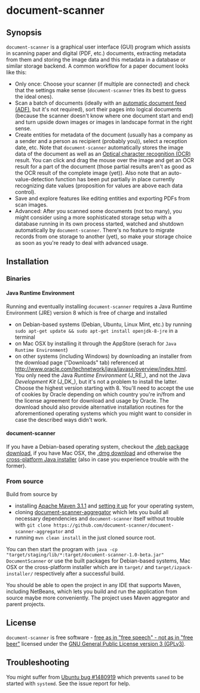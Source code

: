# document-scanner

## Synopsis
`document-scanner` is a graphical user interface (GUI) program which assists in scanning paper and digital (PDF, etc.) documents, extracting metadata from them and storing the image data and this metadata in a database or similar storage backend. A common workflow for a paper document looks like this:

  * Only once: Choose your scanner (if multiple are connected) and check that the settings make sense (`document-scanner` tries its best to guess the ideal ones).
  * Scan a batch of documents (ideally with an [automatic document feed (ADF)](https://en.wikipedia.org/wiki/Automatic_document_feeder), but it's not required), sort their pages into logical documents (because the scanner doesn't know where one document start and end) and turn upside down images or images in landscape format in the right sense.
  * Create entities for metadata of the document (usually has a company as a sender and a person as recipient (probably you)), select a reception date, etc. Note that `document-scanner` automatically stores the image data of the document as well as an [Optical character recognition (OCR)](https://en.wikipedia.org/wiki/Optical_character_recognition) result. You can click and drag the mouse over the image and get an OCR result for a part of the document (those partial results aren't as good as the OCR result of the complete image (yet)). Also note that an auto-value-detection function has been put partially in place currently recognizing date values (proposition for values are above each data control).
  * Save and explore features like editing entities and exporting PDFs from scan images.
  * Advanced: After you scanned some documents (not too many), you might consider using a more sophisticated storage setup with a database running in its own process started, watched and shutdown automatically by `document-scanner`. There's no feature to migrate records from one storage to another (yet), so make your storage choice as soon as you're ready to deal with advanced usage.

## Installation
### Binaries
#### Java Runtime Environment
Running and eventually installing `document-scanner` requires a Java Runtime Environment (JRE) version 8 which is free of charge and installed

  * on Debian-based systems (Debian, Ubuntu, Linux Mint, etc.) by running `sudo apt-get update && sudo apt-get install openjdk-8-jre` in a terminal
  * on Mac OSX by installing it through the AppStore (serach for `Java Runtime Environment`)
  * on other systems (including Windows) by downloading an installer from the download page ("Downloads" tab) referenced at http://www.oracle.com/technetwork/java/javase/overview/index.html. You only need the Java _Runtime Environment_ (J_RE_), and not the Java _Development Kit_ (J_DK_), but it's not a problem to install the latter. Choose the highest version starting with 8. You'll need to accept the use of cookies by Oracle depending on which country you're in/from and the license agreement for download and usage by Oracle. The download should also provide alternative installation routines for the aforementioned operating systems which you might want to consider in case the described ways didn't work.

#### document-scanner
If you have a Debian-based operating system, checkout the [.deb package download](https://richtercloud.de:451/index.php/s/WZQNbSSMeJ5SjMi), if you have Mac OSX, the [.dmg download](https://richtercloud.de:451/index.php/s/nNCw5nDnEmi7ijb) and otherwise the [cross-platform Java installer](https://richtercloud.de:451/index.php/s/lZrdswA1zzH6CzG) (also in case you experience trouble with the former).

### From source
Build from source by

  * installing [Apache Maven 3.1.1](https://www.apache.org/dist/maven/binaries/apache-maven-3.1.1-bin.zip) and [setting it up](https://maven.apache.org/install.html) for your operating system,
  * cloning [document-scanner-aggregator](https://github.com/document-scanner/document-scanner-aggregator) which lets you build all necessary dependencies and `document-scanner` itself without trouble with `git clone https://github.com/document-scanner/document-scanner-aggregator` and
  * running `mvn clean install` in the just cloned source root.

You can then start the program with `java -cp "target/staging/lib/*:target/document-scanner-1.0-beta.jar" DocumentScanner` or use the built packages for Debian-based systems, Mac OSX or the cross-platform installer which are in `target/` and `target/izpack-installer/` respectively after a successful build.

You should be able to open the project in any IDE that supports Maven, including NetBeans, which lets you build and run the application from source maybe more conveniently. The project uses Maven aggregator and parent projects.

## License
`document-scanner` is free software - [free as in "free speech" - not as in "free beer"](https://www.gnu.org/philosophy/free-sw.html) licensed under the [GNU General Public License version 3 (GPLv3)](https://en.wikipedia.org/wiki/GNU_General_Public_License#Version_3).

## Troubleshooting
You might suffer from [Ubuntu bug #1480919](https://bugs.launchpad.net/ubuntu/+source/sane-backends/+bug/1480919) which prevents `saned` to be started with `systemd`. See the issue report for help.
